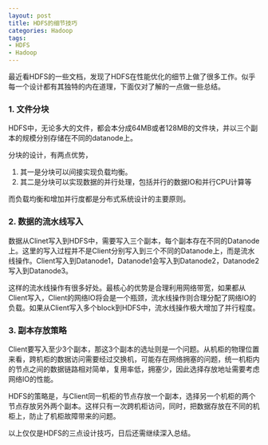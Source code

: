 ```yaml
---
layout: post
title: HDFS的细节技巧
categories: Hadoop
tags:
- HDFS
- Hadoop
---
```


最近看HDFS的一些文档，发现了HDFS在性能优化的细节上做了很多工作。似乎每一个设计都有其独特的内在道理，下面仅对了解的一点做一些总结。

### 1. 文件分块
HDFS中，无论多大的文件，都会本分成64MB或者128MB的文件块，并以三个副本的规模分别存储在不同的datanode上。

分块的设计，有两点优势，

1. 其一是分块可以间接实现负载均衡。
2. 其二是分块可以实现数据的并行处理，包括并行的数据IO和并行CPU计算等

而负载均衡和增加并行度都是分布式系统设计的主要原则。

### 2. 数据的流水线写入

数据从Clinet写入到HDFS中，需要写入三个副本，每个副本存在不同的Datanode上。这里的写入过程并不是Client分别写入到三个不同的Datanode上，而是流水线操作。Client写入到Datanode1，Datanode1会写入到Datanode2，Datanode2写入到Datanode3。

这样的流水线操作有很多好处。最核心的优势是合理利用网络带宽，如果都从Client写入，Client的网络IO将会是一个瓶颈，流水线操作则合理分配了网络IO的负载。如果从Client写入多个block到HDFS中，流水线操作极大增加了并行程度。

### 3. 副本存放策略

Client要写入至少3个副本，那这3个副本的选址则是一个问题。从机柜的物理位置来看，跨机柜的数据访问需要经过交换机，可能存在网络拥塞的问题，统一机柜内的节点之间的数据链路相对简单，复用率低，拥塞少，因此选择存放地址需要考虑网络IO的性能。

HDFS的策略是，与Client同一机柜的节点存放一个副本，选择另一个机柜的两个节点存放另外两个副本。这样只有一次跨机柜访问，同时，把数据存放在不同的机柜上，防止了机柜故障带来的问题。

以上仅仅是HDFS的三点设计技巧，日后还需继续深入总结。
